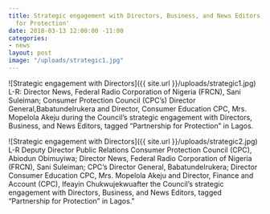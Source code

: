 ```yaml
---
title: Strategic engagement with Directors, Business, and News Editors, tagged 'Partnership
  for Protection'
date: 2018-03-13 12:00:00 -11:00
categories:
- news
layout: post
image: "/uploads/strategic1.jpg"
---
```


![Strategic engagement with Directors]({{ site.url }}/uploads/strategic1.jpg)
L-R: Director News, Federal Radio Corporation of Nigeria (FRCN), Sani Suleiman; Consumer Protection Council (CPC’s) Director General,BabatundeIrukera and Director, Consumer Education CPC, Mrs. Mopelola Akeju during the Council’s strategic engagement with Directors, Business, and News Editors, tagged “Partnership for Protection” in Lagos.

![Strategic engagement with Directors]({{ site.url }}/uploads/strategic2.jpg)
L-R Deputy Director Public Relations Consumer Protection Council (CPC), Abiodun Obimuyiwa; Director News, Federal Radio Corporation of Nigeria (FRCN), Sani Suleiman; CPC’s Director General, BabatundeIrukera; Director Consumer Education CPC, Mrs. Mopelola Akeju and Director, Finance and Account (CPC), Ifeayin Chukwujekwuafter the Council’s strategic engagement with Directors, Business, and News Editors, tagged “Partnership for Protection” in Lagos.​"
